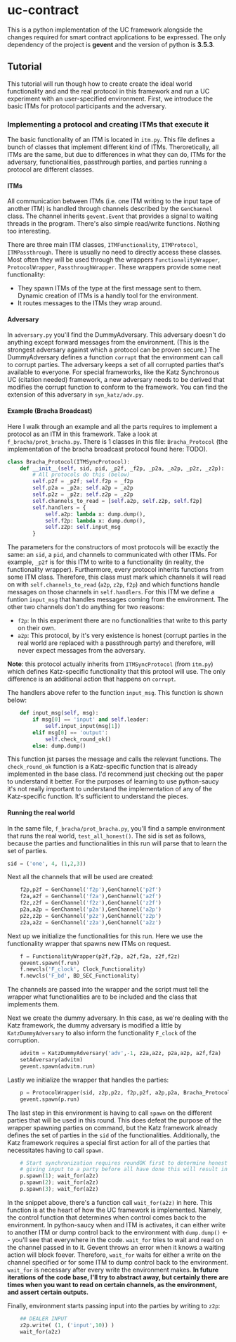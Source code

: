 # uc-contract
This is a python implementation of the UC framework alongside the changes required for smart contract applications to be expressed.
The only dependency of the project is **gevent** and the version of python is **3.5.3**.

## Tutorial
This tutorial will run though how to create create the ideal world functionality and and the real protocol in this framework and run a UC experiment with an user-specified environment. 
First, we introduce the basic ITMs for protocol participants and the adversary.

### Implementing a protocol and creating ITMs that execute it
The basic functionality of an ITM is located in `itm.py`. This file defines a bunch of classes that implement different kind of ITMs. Theroretically, all ITMs are the same, but due to differences in what they can do, ITMs for the adversary, functionalities, passthrough parties, and parties running a protocol are different classes. 

#### ITMs
All communication between ITMs (i.e. one ITM writing to the input tape of another ITM) is handled through channels described by the `GenChannel` class. The channel inherits `gevent.Event` that provides a signal to waiting threads in the program.
There's also simple read/write functions. Nothing too interesting.

There are three main ITM classes, `ITMFunctionality`, `ITMProtocol`, `ITMPassthrough`. There is usually no need to directly access these classes. Most often they will be used through the wrappers `FunctionalityWrapper`, `ProtocolWrapper`, `PassthroughWrapper`. These wrappers provide some neat functionality:
* They spawn ITMs of the type at the first message sent to them. Dynamic creation of ITMs is a handly tool for the environment.
* It routes messages to the ITMs they wrap around.

#### Adversary
In `adversary.py` you'll find the DummyAdversary. This adversary doesn't do anything except forward messages from the environment. (This is the strongest adversary against which a protocol can be proven secure.)
The DummyAdversary defines a function `corrupt` that the environment can call to corrupt parties.
The adversary keeps a set of all corrupted parties that's available to everyone.
For special frameworks, like the Katz Synchronous UC (citation needed) framework, a new adversary needs to be derived that modifies the corrupt function to conform to the framework. You can find the extension of this adversary in `syn_katz/adv.py`.


#### Example (Bracha Broadcast)
Here I walk through an example and all the parts requires to implement a protocol as an ITM in this framework.
Take a look at `f_bracha/prot_bracha.py`. There is 1 classes in this file: `Bracha_Protocol` (the implementation of the bracha broadcast protocol found here: TODO).

```python
class Bracha_Protocol(ITMSyncProtocol):
    def __init__(self, sid, pid, _p2f, _f2p, _p2a, _a2p, _p2z, _z2p):
        # All protocols do this (below)
        self.p2f = _p2f; self.f2p = _f2p
        self.p2a = _p2a; self.a2p = _a2p
        self.p2z = _p2z; self.z2p = _z2p
        self.channels_to_read = [self.a2p, self.z2p, self.f2p]
        self.handlers = {
            self.a2p: lambda x: dump.dump(),
            self.f2p: lambda x: dump.dump(),
            self.z2p: self.input_msg
        }
```

The parameters for the constructors of most protocols will be exactly the same: an `sid`, a `pid`, and channels to communicated with other ITMs. For example, `_p2f` is for this ITM to write to a functionality (in reality, the functionality wrapper). 
Furthermore, every protocol inherits functions from some ITM class. Therefore, this class must mark which channels it will read on with `self.channels_to_read` (`a2p`, `z2p`, `f2p`) and which functions handle messages on those channels in `self.handlers`. 
For this ITM we define a funtion `input_msg` that handles messages coming from the environment. The other two channels don't do anything for two reasons:
* `f2p`: In this experiment there are no functionalities that write to this party on their own.
* `a2p`: This protocol, by it's very existence is honest (corrupt parties in the real world are replaced with a passthrough party) and therefore, will never expect messages from the adversary.

**Note**: this protocol actually inherits from `ITMSyncProtocol` (from `itm.py`) which defines Katz-specific functionality that this protool will use. The only difference is an additional action that happens on `corrupt`.

The handlers above refer to the function `input_msg`. This function is shown below:
```python
    def input_msg(self, msg):
        if msg[0] == 'input' and self.leader:
            self.input_input(msg[1])
        elif msg[0] == 'output':
            self.check_round_ok()
        else: dump.dump()
```
This function jst parses the message and calls the relevant functions. The `check_round_ok` function is a Katz-specific function that is already implemented in the base class. I'd recommend just checking out the paper to understand it better.
For the purposes of learning to use python-saucy it's not really important to understand the implementation of any of the Katz-specific function. It's sufficient to understand the pieces.

#### Running the real world
In the same file, `f_bracha/prot_bracha.py`, you'll find a sample environment that runs the real world, `test_all_honest()`.
The sid is set as follows, because the parties and functionalities in this run will parse that to learn the set of parties.
```python
sid = ('one', 4, (1,2,3))
```
Next all the channels that will be used are created:
```python
    f2p,p2f = GenChannel('f2p'),GenChannel('p2f')
    f2a,a2f = GenChannel('f2a'),GenChannel('a2f')
    f2z,z2f = GenChannel('f2z'),GenChannel('z2f')
    p2a,a2p = GenChannel('p2a'),GenChannel('a2p')
    p2z,z2p = GenChannel('p2z'),GenChannel('z2p')
    z2a,a2z = GenChannel('z2a'),GenChannel('a2z')
```

Next up we initialize the functionalities for this run. Here we use the functionality wrapper that spawns new ITMs on request.
```python
    f = FunctionalityWrapper(p2f,f2p, a2f,f2a, z2f,f2z)
    gevent.spawn(f.run)
    f.newcls('F_clock', Clock_Functionality)
    f.newcls('F_bd', BD_SEC_Functionality)
```
The channels are passed into the wrapper and the script must tell the wrapper what functionalities are to be included and the class that implements them.

Next we create the dummy adversary. In this case, as we're dealing with the Katz framework, the dummy adversary is modified a little by `KatzDummyAdversary` to also inform the functionality `F_clock` of the corruption.
```python
    advitm = KatzDummyAdversary('adv',-1, z2a,a2z, p2a,a2p, a2f,f2a)
    setAdversary(advitm)
    gevent.spawn(advitm.run)
```

Lastly we initialize the wrapper that handles the parties:
```python
    p = ProtocolWrapper(sid, z2p,p2z, f2p,p2f, a2p,p2a, Bracha_Protocol)
    gevent.spawn(p.run)
```

The last step in this environment is having to call `spawn` on the different parties that will be used in this round. This does defeat the purpose of the wrapper spawning parties on command, but the Katz framework already defines the set of parties in the `sid` of the functionalities. 
Additionally, the Katz framework requires a special first action for all of the parties that necessitates having to call `spawn`. 
```python
    # Start synchronization requires roundOK first to determine honest parties
    # giving input to a party before all have done this will result in Exception
    p.spawn(1); wait_for(a2z)
    p.spawn(2); wait_for(a2z)
    p.spawn(3); wait_for(a2z)
```

In the snippet above, there's a function call `wait_for(a2z)` in here. This function is at the heart of how the UC framework is implemented. 
Namely, the control function that determines when control comes back to the environment. In python-saucy when and ITM is activates, it can either write to another ITM or dump control back to the environment with `dump.dump()` <-- you'll see that everywhere in the code.
`wait_for` tries to wait and read on the channel passed in to it. Gevent throws an error when it knows a waiting action will block foever. Therefore, `wait_for` waits for either a write on the channel specified or for some ITM to dump control back to the environment. `wait_for` is necessary after every write the environment makes. **In future iterations of the code base, I'll try to abstract away, but certainly there are times when you want to read on certain channels, as the environment, and assert certain outputs.**

Finally, environment starts passing input into the parties by writing to `z2p`:
```python
    ## DEALER INPUT
    z2p.write( (1, ('input',10)) )
    wait_for(a2z)
```
